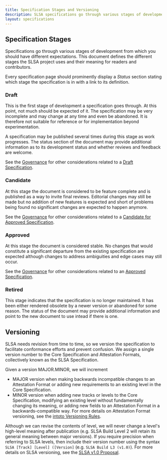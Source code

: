 ```yaml
---
title: Specification Stages and Versioning
description: SLSA specifications go through various stages of development from which you should have different expectations. This document defines the different stages the SLSA project uses and their meaning for readers and contributors.
layout: specifications
---
```


## Specification Stages

Specifications go through various stages of development from which you
should have different expectations. This document defines the different
stages the SLSA project uses and their meaning for readers and
contributors.

Every specification page should prominently display a *Status* section
stating which stage the specification is in with a link to its
definition.

### Draft

This is the first stage of development a specification goes
through. At this point, not much should be expected of it. The
specification may be very incomplete and may change at any time and
even be abandoned. It is therefore not suitable for reference or for
implementation beyond experimentation.

A specification may be published several times during this stage as
work progresses. The status section of the document may provide
additional information as to its development status and whether
reviews and feedback are welcome.

See the
[Governance](https://github.com/slsa-framework/governance/blob/main/5._Governance.md#4-specification-development-process)
for other considerations related to a
[Draft Specification](https://github.com/slsa-framework/governance/blob/main/1._Community_Specification_License-v1.md).

### Candidate

At this stage the document is considered to be feature complete and is
published as a way to invite final reviews. Editorial changes may
still be made but no addition of new features is expected and short of
problems being found no significant changes are expected to happen
anymore.

See the
[Governance](https://github.com/slsa-framework/governance/blob/main/5._Governance.md#4-specification-development-process)
for other considerations related to a
[Candidate for Approved Specification](https://github.com/slsa-framework/governance/blob/main/1._Community_Specification_License-v1.md).

### Approved

At this stage the document is considered stable. No changes that would
constitute a significant departure from the existing specification are
expected although changes to address ambiguities and edge cases may
still occur.

See the
[Governance](https://github.com/slsa-framework/governance/blob/main/5._Governance.md#4-specification-development-process)
for other considerations related to an
[Approved Specification](https://github.com/slsa-framework/governance/blob/main/1._Community_Specification_License-v1.md).

### Retired

This stage indicates that the specification is no longer maintained.
It has been either rendered obsolete by a newer version or
abandoned for some reason. The status of the document may provide
additional information and point to the new document to use intead if
there is one.

## Versioning

SLSA needs revision from time to time, so we version the specification to
facilitate conformance efforts and prevent confusion. We assign a single
version number to the Core Specification and Attestation Formats, collectively
known as the SLSA Specification.

Given a version MAJOR.MINOR, we will increment

-   MAJOR version when making backwards incompatible changes to an
    Attestation Format or adding new requirements to an existing level
    in the Core Specification.
-   MINOR version when adding new tracks or levels to the Core Specification,
    modifying an existing level without fundamentally changing its meaning, or
    adding new fields to an Attestation Format in a backwards-compatible way.
    For more details on Attestation Format versioning, see the [intoto
    Versioning Rules](https://github.com/in-toto/attestation/blob/main/spec/versioning.md).

Although we can revise the contents of level, we will never change a level's
high-level meaning after publication (e.g. SLSA Build Level 2 will retain its
general meaning between major versions). If you require precision when referring
to SLSA levels, then include their version number using the syntax `SLSA
[Track] [Level] ([Version]` (e.g. `SLSA Build L3 (v1.0)`). For more
details on SLSA versioning, see the
[SLSA v1.0 Proposal](https://github.com/slsa-framework/slsa-proposals/tree/main/0003#versioning).
